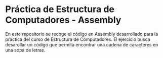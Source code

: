 # Práctica de Estructura de Computadores - Assembly
En este repositorio se recoge el código en Assembly desarrollado para la práctica del curso de Estructura de Computadores. El ejercicio busca desarollar un código que permita encontrar una cadena de caracteres en una sopa de letras.
